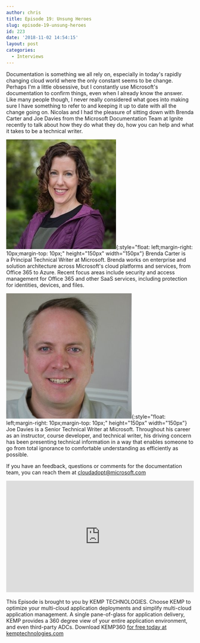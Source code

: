 ```yaml
---
author: chris
title: Episode 19: Unsung Heroes
slug: episode-19-unsung-heroes
id: 223
date: '2018-11-02 14:54:15'
layout: post
categories:
  - Interviews
---
```


Documentation is something we all rely on, especially in today's rapidly changing cloud world where the only constant seems to be change. Perhaps I'm a little obsessive, but I constantly use Microsoft's documentation to confirm things, even when I already know the answer. Like many people though, I never really considered what goes into making sure I have something to refer to and keeping it up to date with all the change going on. Nicolas and I had the pleasure of sitting down with Brenda Carter and Joe Davies from the Microsoft Documentation Team at Ignite recently to talk about how they do what they do, how you can help and what it takes to be a technical writer.

![Brenda](/images/uploads/2018/11/Brenda.jpg){:style="float: left;margin-right: 10px;margin-top: 10px;" height="150px" width="150px"} Brenda Carter is a Principal Technical Writer at Microsoft. Brenda works on enterprise and solution architecture across Microsoft's cloud platforms and services, from Office 365 to Azure. Recent focus areas include security and access management for Office 365 and other SaaS services, including protection for identities, devices, and files.

![Joe](/images/uploads/2018/11/joedavies.jpg){:style="float: left;margin-right: 10px;margin-top: 10px;" height="150px" width="150px"} Joe Davies is a Senior Technical Writer at Microsoft. Throughout his career as an instructor, course developer, and technical writer, his driving concern has been presenting technical information in a way that enables someone to go from total ignorance to comfortable understanding as efficiently as possible.    

If you have an feedback, questions or comments for the documentation team, you can reach them at cloudadopt@microsoft.com

<p><iframe width="100%" height="300" scrolling="no" frameborder="no" allow="autoplay" src="https://w.soundcloud.com/player/?url=https%3A//api.soundcloud.com/tracks/523708998&color=%23ff5500&auto_play=false&hide_related=false&show_comments=true&show_user=true&show_reposts=false&show_teaser=true&visual=true"></iframe></p>

This Episode is brought to you by KEMP TECHNOLOGIES. Choose KEMP to optimize your multi-cloud application deployments and simplify multi-cloud application management. A single pane-of-glass for application delivery, KEMP provides a 360 degree view of your entire application environment, and even third-party ADCs. Download KEMP360 [for free today at kemptechnologies.com](https://kempte.ch/2MYXjew)
